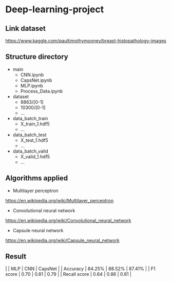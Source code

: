# Deep-learning-project

## Link dataset

https://www.kaggle.com/paultimothymooney/breast-histopathology-images

## Structure directory

- main
	- CNN.ipynb
	- CapsNet.ipynb
	- MLP.ipynb
	- Process_Data.ipynb
- dataset
	- 8863/[0-1]
	- 10300/[0-1]
	- ...
- data_batch_train
	- X_train_1.hdf5
	- ...
- data_batch_test
	- X_test_1.hdf5
	- ...
- data_batch_valid
	- X_valid_1.hdf5
	- ...

## Algorithms applied

- Multilayer perceptron

https://en.wikipedia.org/wiki/Multilayer_perceptron

- Convolutional neural network

https://en.wikipedia.org/wiki/Convolutional_neural_network

- Capsule neural network

https://en.wikipedia.org/wiki/Capsule_neural_network

## Result

|              | MLP    | CNN    | CapsNet |
| Accuracy     | 84.25% | 88.52% | 87.41%  |
| F1 score     | 0.70   | 0.81   | 0.79    |
| Recall score | 0.64   | 0.86   | 0.81    |
